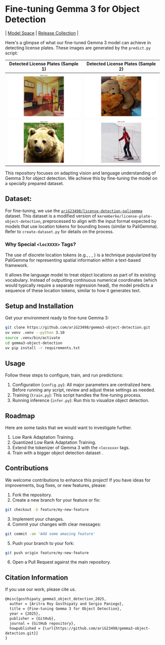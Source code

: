 # Fine-tuning Gemma 3 for Object Detection

| [Model Space](https://huggingface.co/spaces/ariG23498/gemma3-license-plate-detection) | [ Release Collection](https://huggingface.co/collections/ariG23498/gemma-3-object-detection-682469cb72084d8ab22460b3) |


Here's a glimpse of what our fine-tuned Gemma 3 model can achieve in detecting license plates. These images are generated by the `predict.py` script:

| Detected License Plates (Sample 1) | Detected License Plates (Sample 2) |
| :--------------------------------: | :--------------------------------: |
|      ![](outputs/output_0.png)     |      ![](outputs/output_4.png)     |
|      ![](outputs/output_1.png)     |      ![](outputs/output_5.png)     |

This repository focuses on adapting vision and language understanding of Gemma 3 for object detection. We achieve this by fine-tuning the model on a specially prepared dataset.

## Dataset:

For fine-tuning, we use the [`ariG23498/license-detection-paligemma`](https://huggingface.co/datasets/ariG23498/license-detection-paligemma) dataset. This dataset is a modified version of `keremberke/license-plate-object-detection`, preprocessed to align with the input format expected by models that use location tokens for bounding boxes (similar to PaliGemma). Refer to `create-dataset.py` for details on the process.

### Why Special `<locXXXX>` Tags?

The use of discrete location tokens (e.g., <loc0000>, <loc0512>, <loc1023>) is a technique popularized by PaliGemma for representing spatial information within a text-based framework.

It allows the language model to treat object locations as part of its existing vocabulary. Instead of outputting continuous numerical coordinates (which would typically require a separate regression head), the model predicts a sequence of these location tokens, similar to how it generates text.

## Setup and Installation

Get your environment ready to fine-tune Gemma 3:

```bash
git clone https://github.com/ariG23498/gemma3-object-detection.git
uv venv .venv --python 3.10
source .venv/bin/activate
cd gemma3-object-detection
uv pip install -r requirements.txt
```

## Usage

Follow these steps to configure, train, and run predictions:

1. Configuration (`config.py`): All major parameters are centralized here. Before running any script, review and adjust these settings as needed.
2. Training (`train.py`): This script handles the fine-tuning process.
3. Running inference (`infer.py`): Run this to visualize object detection.

## Roadmap

Here are some tasks that we would want to investigate further.

1. Low Rank Adaptation Training.
2. Quantized Low Rank Adaptation Training.
3. Extend the tokenizer of Gemma 3 with the `<locxxxx>` tags.
4. Train with a bigger object detection dataset .


## Contributions

We welcome contributions to enhance this project! If you have ideas for improvements, bug fixes, or new features, please:

1. Fork the repository.
2. Create a new branch for your feature or fix:
```bash
git checkout -b feature/my-new-feature
```
3. Implement your changes.
4. Commit your changes with clear messages:
```bash
git commit -am 'Add some amazing feature'
```
5. Push your branch to your fork:
```bash
git push origin feature/my-new-feature
```
6. Open a Pull Request against the main repository.

## Citation Information

If you use our work, please cite us.
```
@misc{gosthipaty_gemma3_object_detection_2025,
  author = {Aritra Roy Gosthipaty and Sergio Paniego},
  title = {Fine-tuning Gemma 3 for Object Detection},
  year = {2025},
  publisher = {GitHub},
  journal = {GitHub repository},
  howpublished = {\url{https://github.com/ariG23498/gemma3-object-detection.git}}
}
```
